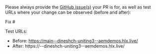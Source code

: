 Please always provide the [GitHub issue(s)](../issues) your PR is for, as well as test URLs where your change can be observed (before and after):

Fix #<gh-issue-id>

Test URLs:
- Before: https://main--dineshch-uniting3--aemdemos.hlx.live/
- After: https://<branch>--dineshch-uniting3--aemdemos.hlx.live/
